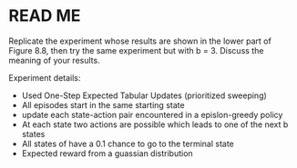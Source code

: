 # READ ME
Replicate the experiment whose results are shown in the lower part 
of Figure 8.8, then try the same experiment but with b = 3. 
Discuss the meaning of your results.

Experiment details:

* Used One-Step Expected Tabular Updates (prioritized sweeping)
* All episodes start in the same starting state 
* update each state-action pair encountered in a epislon-greedy policy
* At each state two actions are possible which leads to one of the next b states 
* All states of have a 0.1 chance to go to the terminal state 
* Expected reward from a guassian distribution 
